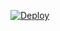 
[![Deploy](https://www.herokucdn.com/deploy/button.svg)](https://heroku.com/deploy?template=https://github.com/vusalgizli/LuciTaggerBot)
